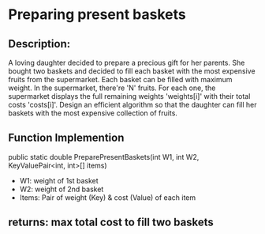 # Preparing present baskets
## Description:
A loving daughter decided to prepare a precious gift for her parents. She bought two baskets and decided to fill each basket with the most expensive fruits from the supermarket. Each basket can be filled with maximum weight.
In the supermarket, there're 'N' fruits. For each one, the supermarket displays the full remaining weights 'weights[i]' with their total costs 'costs[i]'. Design an efficient algorithm so that the daughter can fill her baskets with the most expensive collection of fruits.

## Function Implemention
public static double PreparePresentBaskets(int W1, int W2, KeyValuePair<int, int>[] items)
 - W1: weight of 1st basket
 - W2: weight of 2nd basket
 - Items: Pair of weight (Key) & cost (Value) of each item
## returns: max total cost to fill two baskets
